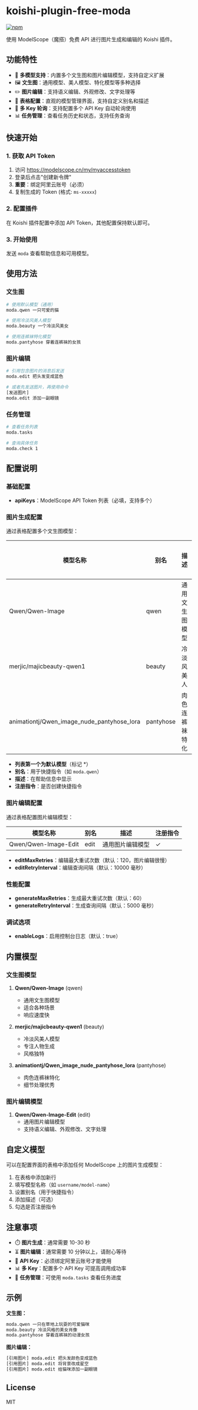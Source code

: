 # koishi-plugin-free-moda

[![npm](https://img.shields.io/npm/v/koishi-plugin-free-moda?style=flat-square)](https://www.npmjs.com/package/koishi-plugin-free-moda)

使用 ModelScope（魔搭）免费 API 进行图片生成和编辑的 Koishi 插件。

## 功能特性

- 🎨 **多模型支持**：内置多个文生图和图片编辑模型，支持自定义扩展
- 🖼️ **文生图**：通用模型、美人模型、特化模型等多种选择
- ✏️ **图片编辑**：支持语义编辑、外观修改、文字处理等
- 🚀 **表格配置**：直观的模型管理界面，支持自定义别名和描述
- 🔄 **多 Key 轮询**：支持配置多个 API Key 自动轮询使用
- 📊 **任务管理**：查看任务历史和状态，支持任务查询

## 快速开始

### 1. 获取 API Token

1. 访问 https://modelscope.cn/my/myaccesstoken
2. 登录后点击"创建新令牌"
3. **重要**：绑定阿里云账号（必须）
4. 复制生成的 Token (格式: `ms-xxxxx`)

### 2. 配置插件

在 Koishi 插件配置中添加 API Token，其他配置保持默认即可。

### 3. 开始使用

发送 `moda` 查看帮助信息和可用模型。

## 使用方法

### 文生图

```bash
# 使用默认模型（通用）
moda.qwen 一只可爱的猫

# 使用冷淡风美人模型
moda.beauty 一个冷淡风美女

# 使用连裤袜特化模型
moda.pantyhose 穿着连裤袜的女孩
```

### 图片编辑

```bash
# 引用包含图片的消息后发送
moda.edit 把头发变成蓝色

# 或者先发送图片，再使用命令
[发送图片]
moda.edit 添加一副眼镜
```

### 任务管理

```bash
# 查看任务列表
moda.tasks

# 查询具体任务
moda.check 1
```

## 配置说明

### 基础配置

- **apiKeys**：ModelScope API Token 列表（必填，支持多个）

### 图片生成配置

通过表格配置多个文生图模型：

| 模型名称 | 别名 | 描述 | 注册指令 |
|---------|------|------|---------|
| Qwen/Qwen-Image | qwen | 通用文生图模型 | ✓ |
| merjic/majicbeauty-qwen1 | beauty | 冷淡风美人 | ✓ |
| animationtj/Qwen_image_nude_pantyhose_lora | pantyhose | 肉色连裤袜特化 | ✓ |

- **列表第一个为默认模型**（标记 *）
- **别名**：用于快捷指令（如 `moda.qwen`）
- **描述**：在帮助信息中显示
- **注册指令**：是否创建快捷指令

### 图片编辑配置

通过表格配置图片编辑模型：

| 模型名称 | 别名 | 描述 | 注册指令 |
|---------|------|------|---------|
| Qwen/Qwen-Image-Edit | edit | 通用图片编辑模型 | ✓ |

- **editMaxRetries**：编辑最大重试次数（默认：120，图片编辑很慢）
- **editRetryInterval**：编辑查询间隔（默认：10000 毫秒）

### 性能配置

- **generateMaxRetries**：生成最大重试次数（默认：60）
- **generateRetryInterval**：生成查询间隔（默认：5000 毫秒）

### 调试选项

- **enableLogs**：启用控制台日志（默认：true）

## 内置模型

### 文生图模型

1. **Qwen/Qwen-Image** (qwen)
   - 通用文生图模型
   - 适合各种场景
   - 响应速度快

2. **merjic/majicbeauty-qwen1** (beauty)
   - 冷淡风美人模型
   - 专注人物生成
   - 风格独特

3. **animationtj/Qwen_image_nude_pantyhose_lora** (pantyhose)
   - 肉色连裤袜特化
   - 细节处理优秀

### 图片编辑模型

1. **Qwen/Qwen-Image-Edit** (edit)
   - 通用图片编辑模型
   - 支持语义编辑、外观修改、文字处理

## 自定义模型

可以在配置界面的表格中添加任何 ModelScope 上的图片生成模型：

1. 在表格中添加新行
2. 填写模型名称（如 `username/model-name`）
3. 设置别名（用于快捷指令）
4. 添加描述（可选）
5. 勾选是否注册指令

## 注意事项

- ⏱️ **图片生成**：通常需要 10-30 秒
- ⏳ **图片编辑**：通常需要 10 分钟以上，请耐心等待
- 🔑 **API Key**：必须绑定阿里云账号才能使用
- 📊 **多 Key**：配置多个 API Key 可提高调用成功率
- 🔄 **任务管理**：可使用 `moda.tasks` 查看任务进度

## 示例

**文生图：**

```bash
moda.qwen 一只在草地上玩耍的可爱猫咪
moda.beauty 冷淡风格的美女肖像
moda.pantyhose 穿着连裤袜的动漫女孩
```

**图片编辑：**

```bash
[引用图片] moda.edit 把头发颜色变成蓝色
[引用图片] moda.edit 将背景改成星空
[引用图片] moda.edit 给猫咪添加一副眼镜
```

## License

MIT
